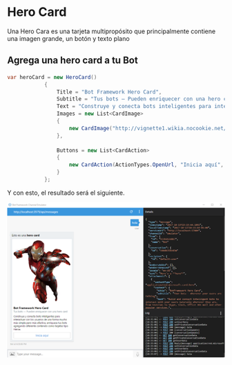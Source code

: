 # Hero Card

Una Hero Cara es una tarjeta multipropósito que principalmente contiene una imagen grande, un botón y texto plano 

## Agrega una hero card a tu Bot

``` csharp - C
var heroCard = new HeroCard()
            {
                Title = "Bot Framework Hero Card",
                Subtitle = "Tus bots — Pueden enriquecer con una hero card",
                Text = "Construye y conecta bots inteligentes para interactuar con los usuarios de una forma mucho más simple pero más efectiva, enriquece tus bots agregando diferente contenido como tarjetas tipo Héroe.",
                Images = new List<CardImage>
                {
                    new CardImage("http://vignette1.wikia.nocookie.net/marvelmovies/images/8/80/CW_Fathead_Render_09.png")
                },

                Buttons = new List<CardAction>
                {
                    new CardAction(ActionTypes.OpenUrl, "Inicia aquí", value: "https://github.com/aminespinoza/Curso-bots")
                }
            };
```

Y con esto, el resultado será el siguiente.

<img src="Imagenes/heroCard.PNG"/>